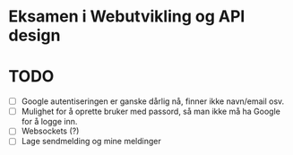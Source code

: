 # Eksamen i Webutvikling og API design

# TODO
* [ ] Google autentiseringen er ganske dårlig nå, finner ikke navn/email osv.
* [ ] Mulighet for å oprette bruker med passord, så man ikke må ha Google for å logge inn.
* [ ] Websockets (?)
* [ ] Lage sendmelding og mine meldinger
